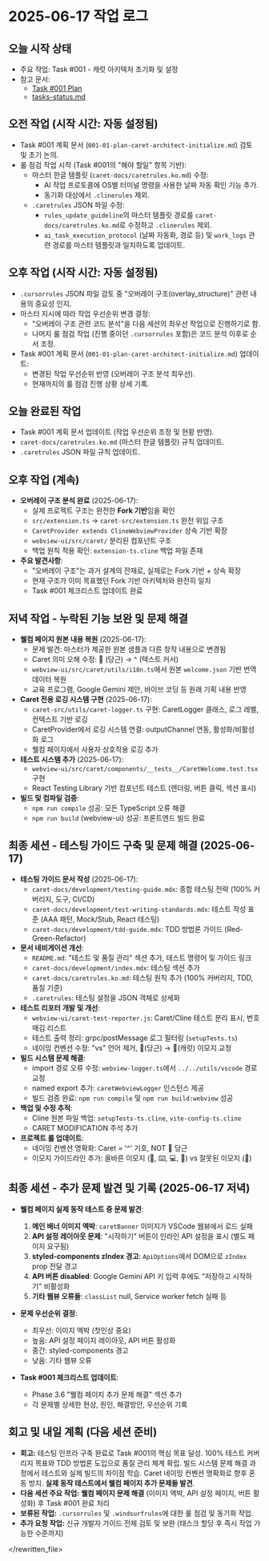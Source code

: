 # 2025-06-17 작업 로그

## 오늘 시작 상태
- 주요 작업: Task #001 - 캐럿 아키텍처 초기화 및 설정
- 참고 문서:
    - [Task #001 Plan](./../../tasks/001-01-plan-caret-architect-initialize.md)
    - [tasks-status.md](./../../tasks/tasks-status.md)

## 오전 작업 (시작 시간: 자동 설정됨)
- Task #001 계획 문서 (`001-01-plan-caret-architect-initialize.md`) 검토 및 초기 논의.
- 룰 점검 작업 시작 (Task #001의 "해야 할일" 항목 기반):
    - 마스터 한글 템플릿 (`caret-docs/caretrules.ko.md`) 수정:
        - AI 작업 프로토콜에 OS별 터미널 명령을 사용한 날짜 자동 확인 기능 추가.
        - 동기화 대상에서 `.clinerules` 제외.
    - `.caretrules` JSON 파일 수정:
        - `rules_update_guideline`의 마스터 템플릿 경로를 `caret-docs/caretrules.ko.md`로 수정하고 `.clinerules` 제외.
        - `ai_task_execution_protocol` (날짜 자동화, 경로 등) 및 `work_logs` 관련 경로를 마스터 템플릿과 일치하도록 업데이트.

## 오후 작업 (시작 시간: 자동 설정됨)
- `.cursorrules` JSON 파일 검토 중 "오버레이 구조(overlay_structure)" 관련 내용의 중요성 인지.
- 마스터 지시에 따라 작업 우선순위 변경 결정:
    - "오버레이 구조 관련 코드 분석"을 다음 세션의 최우선 작업으로 진행하기로 함.
    - 나머지 룰 점검 작업 (진행 중이던 `.cursorrules` 포함)은 코드 분석 이후로 순서 조정.
- Task #001 계획 문서 (`001-01-plan-caret-architect-initialize.md`) 업데이트:
    - 변경된 작업 우선순위 반영 (오버레이 구조 분석 최우선).
    - 현재까지의 룰 점검 진행 상황 상세 기록.

## 오늘 완료된 작업
- Task #001 계획 문서 업데이트 (작업 우선순위 조정 및 현황 반영).
- `caret-docs/caretrules.ko.md` (마스터 한글 템플릿) 규칙 업데이트.
- `.caretrules` JSON 파일 규칙 업데이트.

## 오후 작업 (계속)
- **오버레이 구조 분석 완료** (2025-06-17):
  - 실제 프로젝트 구조는 완전한 **Fork 기반**임을 확인
  - `src/extension.ts` → `caret-src/extension.ts` 완전 위임 구조
  - `CaretProvider extends ClineWebviewProvider` 상속 기반 확장
  - `webview-ui/src/caret/` 분리된 컴포넌트 구조
  - 백업 원칙 적용 확인: `extension-ts.cline` 백업 파일 존재
- **주요 발견사항**:
  - "오버레이 구조"는 과거 설계의 잔재로, 실제로는 Fork 기반 + 상속 확장
  - 현재 구조가 이미 목표했던 Fork 기반 아키텍처와 완전히 일치
  - Task #001 체크리스트 업데이트 완료

## 저녁 작업 - 누락된 기능 보완 및 문제 해결
- **웰컴 페이지 원본 내용 복원** (2025-06-17):
  - 문제 발견: 마스터가 제공한 원본 샘플과 다른 창작 내용으로 변경됨
  - Caret 의미 오해 수정: 🥕 (당근) → ^ (텍스트 커서)
  - `webview-ui/src/caret/utils/i18n.ts`에서 원본 `welcome.json` 기반 번역 데이터 복원
  - 교육 프로그램, Google Gemini 제안, 바이브 코딩 등 원래 기획 내용 반영
- **Caret 전용 로깅 시스템 구현** (2025-06-17):
  - `caret-src/utils/caret-logger.ts` 구현: CaretLogger 클래스, 로그 레벨, 컨텍스트 기반 로깅
  - CaretProvider에서 로깅 시스템 연결: outputChannel 연동, 활성화/비활성화 로그
  - 웰컴 페이지에서 사용자 상호작용 로깅 추가
- **테스트 시스템 추가** (2025-06-17):
  - `webview-ui/src/caret/components/__tests__/CaretWelcome.test.tsx` 구현
  - React Testing Library 기반 컴포넌트 테스트 (렌더링, 버튼 클릭, 섹션 표시)
- **빌드 및 컴파일 검증**:
  - `npm run compile` 성공: 모든 TypeScript 오류 해결
  - `npm run build` (webview-ui) 성공: 프론트엔드 빌드 완료

## 최종 세션 - 테스팅 가이드 구축 및 문제 해결 (2025-06-17)
- **테스팅 가이드 문서 작성** (2025-06-17):
  - `caret-docs/development/testing-guide.mdx`: 종합 테스팅 전략 (100% 커버리지, 도구, CI/CD)
  - `caret-docs/development/test-writing-standards.mdx`: 테스트 작성 표준 (AAA 패턴, Mock/Stub, React 테스팅)
  - `caret-docs/development/tdd-guide.mdx`: TDD 방법론 가이드 (Red-Green-Refactor)
- **문서 네비게이션 개선**:
  - `README.md`: "테스트 및 품질 관리" 섹션 추가, 테스트 명령어 및 가이드 링크
  - `caret-docs/development/index.mdx`: 테스팅 섹션 추가
  - `caret-docs/caretrules.ko.md`: 테스팅 원칙 추가 (100% 커버리지, TDD, 품질 기준)
  - `.caretrules`: 테스팅 설정을 JSON 객체로 상세화
- **테스트 리포터 개발 및 개선**:
  - `webview-ui/caret-test-reporter.js`: Caret/Cline 테스트 분리 표시, 번호 매김 리스트
  - 테스트 출력 정리: grpc/postMessage 로그 필터링 (`setupTests.ts`)
  - 네이밍 컨벤션 수정: "vs" 언어 제거, 🥕(당근) → 🔷(캐럿) 이모지 교정
- **빌드 시스템 문제 해결**:
  - import 경로 오류 수정: `webview-logger.ts`에서 `../../utils/vscode` 경로 교정
  - named export 추가: `caretWebviewLogger` 인스턴스 제공
  - 빌드 검증 완료: `npm run compile` 및 `npm run build:webview` 성공
- **백업 및 수정 추적**:
  - Cline 원본 파일 백업: `setupTests-ts.cline`, `vite-config-ts.cline`
  - CARET MODIFICATION 주석 추가
- **프로젝트 룰 업데이트**:
  - 네이밍 컨벤션 명확화: Caret = '^' 기호, NOT 🥕 당근
  - 이모지 가이드라인 추가: 올바른 이모지 (🔷, ⌨️, 💻, 🎯) vs 잘못된 이모지 (🥕)

## 최종 세션 - 추가 문제 발견 및 기록 (2025-06-17 저녁)
- **웰컴 페이지 실제 동작 테스트 중 문제 발견**:
  1. **메인 배너 이미지 엑박**: `caretBanner` 이미지가 VSCode 웹뷰에서 로드 실패
  2. **API 설정 레이아웃 문제**: "시작하기" 버튼이 인라인 API 설정을 표시 (별도 페이지 요구됨)
  3. **styled-components zIndex 경고**: `ApiOptions`에서 DOM으로 `zIndex` prop 전달 경고
  4. **API 버튼 disabled**: Google Gemini API 키 입력 후에도 "저장하고 시작하기" 비활성화
  5. **기타 웹뷰 오류들**: `classList` null, Service worker fetch 실패 등

- **문제 우선순위 결정**:
  - 최우선: 이미지 엑박 (첫인상 중요)
  - 높음: API 설정 페이지 레이아웃, API 버튼 활성화
  - 중간: styled-components 경고
  - 낮음: 기타 웹뷰 오류

- **Task #001 체크리스트 업데이트**: 
  - Phase 3.6 "웰컴 페이지 추가 문제 해결" 섹션 추가
  - 각 문제별 상세한 현상, 원인, 해결방안, 우선순위 기록

## 회고 및 내일 계획 (다음 세션 준비)
- **회고:** 테스팅 인프라 구축 완료로 Task #001의 핵심 목표 달성. 100% 테스트 커버리지 목표와 TDD 방법론 도입으로 품질 관리 체계 확립. 빌드 시스템 문제 해결 과정에서 테스트와 실제 빌드의 차이점 학습. Caret 네이밍 컨벤션 명확화로 향후 혼동 방지. **실제 동작 테스트에서 웰컴 페이지 추가 문제들 발견**.
- **다음 세션 주요 작업:** **웰컴 페이지 문제 해결** (이미지 엑박, API 설정 페이지, 버튼 활성화) 후 Task #001 완료 처리
- **보류된 작업:** `.cursorrules` 및 `.windsurfrules`에 대한 룰 점검 및 동기화 작업.
- **추가 요청 작업:** 신규 개발자 가이드 전체 검토 및 보완 (태스크 할당 후 즉시 작업 가능한 수준까지)


</rewritten_file> 